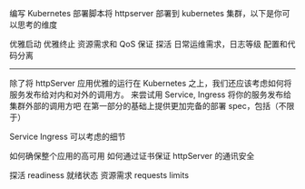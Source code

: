 

编写 Kubernetes 部署脚本将 httpserver 部署到 kubernetes 集群，以下是你可以思考的维度

优雅启动
优雅终止
资源需求和 QoS 保证
探活
日常运维需求，日志等级
配置和代码分离


------

除了将 httpServer 应用优雅的运行在 Kubernetes 之上，我们还应该考虑如何将服务发布给对内和对外的调用方。
来尝试用 Service, Ingress 将你的服务发布给集群外部的调用方吧
在第一部分的基础上提供更加完备的部署 spec，包括（不限于）

Service
Ingress
可以考虑的细节

如何确保整个应用的高可用
如何通过证书保证 httpServer 的通讯安全


探活 readiness 就绪状态
资源需求 requests limits




